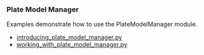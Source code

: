 ### Plate Model Manager

Examples demonstrate how to use the PlateModelManager module.

- [introducing_plate_model_manager.py](introducing_plate_model_manager.py)
- [working_with_plate_model_manager.py](working_with_plate_model_manager.py)